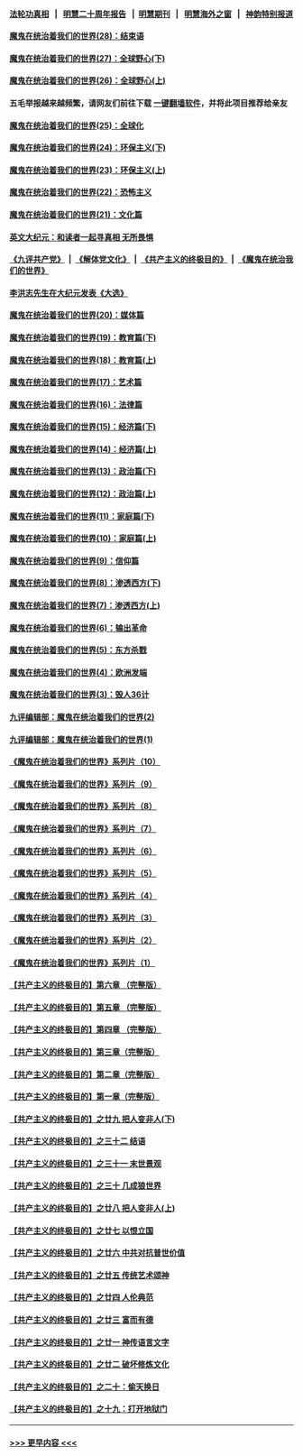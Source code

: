 #### [法轮功真相](https://github.com/gfw-breaker/truth/blob/master/README.md?t=0) &nbsp;&nbsp;|&nbsp;&nbsp; [明慧二十周年报告](https://github.com/gfw-breaker/mh-reports/blob/master/README.md?t=0) &nbsp;&nbsp;|&nbsp;&nbsp;[明慧期刊](https://github.com/gfw-breaker/mh-qikan) &nbsp;&nbsp;|&nbsp;&nbsp; [明慧海外之窗](https://github.com/gfw-breaker/mh-news/blob/master/README.md?t=0) &nbsp;&nbsp;|&nbsp;&nbsp; [神韵特别报道](https://github.com/gfw-breaker/mh-news/blob/master/shenyun.md?t=0)
#### [魔鬼在统治着我们的世界(28)：结束语](../pages/nsc422/n10936246.md?t=07010402) 
#### [魔鬼在统治着我们的世界(27)：全球野心(下)](../pages/nsc422/n10928319.md?t=07010402) 
#### [魔鬼在统治着我们的世界(26)：全球野心(上)](../pages/nsc422/n10900318.md?t=07010402) 
#### 五毛举报越来越频繁，请网友们前往下载 [一键翻墙软件](https://github.com/gfw-breaker/ssr-accounts)，并将此项目推荐给亲友
#### [魔鬼在统治着我们的世界(25)：全球化](../pages/nsc422/n10788205.md?t=07010402) 
#### [魔鬼在统治着我们的世界(24)：环保主义(下)](../pages/nsc422/n10695307.md?t=07010402) 
#### [魔鬼在统治着我们的世界(23)：环保主义(上)](../pages/nsc422/n10688613.md?t=07010402) 
#### [魔鬼在统治着我们的世界(22)：恐怖主义](../pages/nsc422/n10614727.md?t=07010402) 
#### [魔鬼在统治着我们的世界(21)：文化篇](../pages/nsc422/n10597706.md?t=07010402) 
#### [英文大纪元：和读者一起寻真相 无所畏惧](../pages/nsc422/n12542027.md?t=07010402) 
#### [《九评共产党》](https://github.com/begood0513/9ping.md/blob/master/README.md) &nbsp;|&nbsp; [《解体党文化》](../../../../jtdwh.md/blob/master/README.md)  &nbsp;|&nbsp; [《共产主义的终极目的》](../../../../gczydzjmd.md/blob/master/README.md) &nbsp;|&nbsp; [《魔鬼在统治我们的世界》](../../../../mgztzwmdsj.md/blob/master/README.md) 
#### [李洪志先生在大纪元发表《大选》](../pages/nsc422/n12534746.md?t=07010402) 
#### [魔鬼在统治着我们的世界(20)：媒体篇](../pages/nsc422/n10586579.md?t=07010402) 
#### [魔鬼在统治着我们的世界(19)：教育篇(下)](../pages/nsc422/n10564808.md?t=07010402) 
#### [魔鬼在统治着我们的世界(18)：教育篇(上)](../pages/nsc422/n10526970.md?t=07010402) 
#### [魔鬼在统治着我们的世界(17)：艺术篇](../pages/nsc422/n10499093.md?t=07010402) 
#### [魔鬼在统治着我们的世界(16)：法律篇](../pages/nsc422/n10485969.md?t=07010402) 
#### [魔鬼在统治着我们的世界(15)：经济篇(下)](../pages/nsc422/n10469975.md?t=07010402) 
#### [魔鬼在统治着我们的世界(14)：经济篇(上)](../pages/nsc422/n10457370.md?t=07010402) 
#### [魔鬼在统治着我们的世界(13)：政治篇(下)](../pages/nsc422/n10448270.md?t=07010402) 
#### [魔鬼在统治着我们的世界(12)：政治篇(上)](../pages/nsc422/n10444576.md?t=07010402) 
#### [魔鬼在统治着我们的世界(11)：家庭篇(下)](../pages/nsc422/n10440961.md?t=07010402) 
#### [魔鬼在统治着我们的世界(10)：家庭篇(上)](../pages/nsc422/n10435448.md?t=07010402) 
#### [魔鬼在统治着我们的世界(9)：信仰篇](../pages/nsc422/n10432159.md?t=07010402) 
#### [魔鬼在统治着我们的世界(8)：渗透西方(下)](../pages/nsc422/n10429603.md?t=07010402) 
#### [魔鬼在统治着我们的世界(7)：渗透西方(上)](../pages/nsc422/n10426013.md?t=07010402) 
#### [魔鬼在统治着我们的世界(6)：输出革命](../pages/nsc422/n10421536.md?t=07010402) 
#### [魔鬼在统治着我们的世界(5)：东方杀戮](../pages/nsc422/n10417707.md?t=07010402) 
#### [魔鬼在统治着我们的世界(4)：欧洲发端](../pages/nsc422/n10414890.md?t=07010402) 
#### [魔鬼在统治着我们的世界(3)：毁人36计](../pages/nsc422/n10411583.md?t=07010402) 
#### [九评编辑部：魔鬼在统治着我们的世界(2)](../pages/nsc422/n10410036.md?t=07010402) 
#### [九评编辑部：魔鬼在统治着我们的世界(1)](../pages/nsc422/n10406825.md?t=07010402) 
#### [《魔鬼在统治着我们的世界》系列片（10）](../pages/nsc422/n12292670.md?t=07010402) 
#### [《魔鬼在统治着我们的世界》系列片（9）](../pages/nsc422/n12290859.md?t=07010402) 
#### [《魔鬼在统治着我们的世界》系列片（8）](../pages/nsc422/n12287445.md?t=07010402) 
#### [《魔鬼在统治着我们的世界》系列片（7）](../pages/nsc422/n12283425.md?t=07010402) 
#### [《魔鬼在统治着我们的世界》系列片（6）](../pages/nsc422/n12282314.md?t=07010402) 
#### [《魔鬼在统治着我们的世界》系列片（5）](../pages/nsc422/n12281419.md?t=07010402) 
#### [《魔鬼在统治着我们的世界》系列片（4）](../pages/nsc422/n12274024.md?t=07010402) 
#### [《魔鬼在统治着我们的世界》系列片（3）](../pages/nsc422/n12271322.md?t=07010402) 
#### [《魔鬼在统治着我们的世界》系列片（2）](../pages/nsc422/n12269049.md?t=07010402) 
#### [《魔鬼在统治着我们的世界》系列片（1）](../pages/nsc422/n12267575.md?t=07010402) 
#### [【共产主义的终极目的】第六章 （完整版）](../pages/nsc422/n11428913.md?t=07010402) 
#### [【共产主义的终极目的】第五章 （完整版）](../pages/nsc422/n11428912.md?t=07010402) 
#### [【共产主义的终极目的】第四章 （完整版）](../pages/nsc422/n11428907.md?t=07010402) 
#### [【共产主义的终极目的】第三章（完整版）](../pages/nsc422/n11428848.md?t=07010402) 
#### [【共产主义的终极目的】第二章（完整版）](../pages/nsc422/n11428831.md?t=07010402) 
#### [【共产主义的终极目的】第一章（完整版）](../pages/nsc422/n11417651.md?t=07010402) 
#### [【共产主义的终极目的】之廿九 把人变非人(下)](../pages/nsc422/n11344140.md?t=07010402) 
#### [【共产主义的终极目的】之三十二 结语](../pages/nsc422/n11360535.md?t=07010402) 
#### [【共产主义的终极目的】之三十一 末世景观](../pages/nsc422/n11351129.md?t=07010402) 
#### [【共产主义的终极目的】之三十 几成狼世界](../pages/nsc422/n11348280.md?t=07010402) 
#### [【共产主义的终极目的】之廿八 把人变非人(上)](../pages/nsc422/n11340492.md?t=07010402) 
#### [【共产主义的终极目的】之廿七 以恨立国](../pages/nsc422/n11336944.md?t=07010402) 
#### [【共产主义的终极目的】之廿六 中共对抗普世价值](../pages/nsc422/n11324785.md?t=07010402) 
#### [【共产主义的终极目的】之廿五 传统艺术颂神](../pages/nsc422/n11296396.md?t=07010402) 
#### [【共产主义的终极目的】之廿四 人伦典范](../pages/nsc422/n11296397.md?t=07010402) 
#### [【共产主义的终极目的】之廿三 富而有德](../pages/nsc422/n11283598.md?t=07010402) 
#### [【共产主义的终极目的】之廿一 神传语言文字](../pages/nsc422/n11263265.md?t=07010402) 
#### [【共产主义的终极目的】之廿二 破坏修炼文化](../pages/nsc422/n11245728.md?t=07010402) 
#### [【共产主义的终极目的】之二十：偷天换日](../pages/nsc422/n11238846.md?t=07010402) 
#### [【共产主义的终极目的】之十九：打开地狱门](../pages/nsc422/n11206376.md?t=07010402) 

----
#### [ >>> 更早内容 <<< ](../indexes/nsc422-earlier.md)
